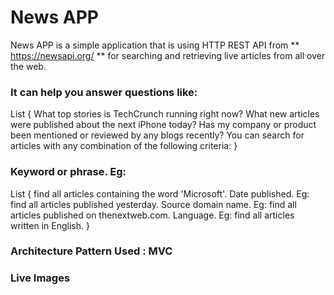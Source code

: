 #  News APP
News APP is a simple application that is using HTTP REST API from ** https://newsapi.org/ ** for searching and retrieving live articles from all over the web. 

### It can help you answer questions like:
List {
    What top stories is TechCrunch running right now?
    What new articles were published about the next iPhone today?
    Has my company or product been mentioned or reviewed by any blogs recently?
    You can search for articles with any combination of the following criteria:
    }

### Keyword or phrase. Eg: 
List {
find all articles containing the word 'Microsoft'.
Date published. Eg: find all articles published yesterday.
Source domain name. Eg: find all articles published on thenextweb.com.
Language. Eg: find all articles written in English.
}

### Architecture Pattern Used : MVC

### Live Images
